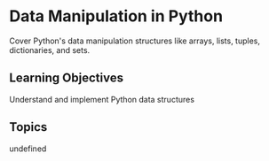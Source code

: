 # Data Manipulation in Python

Cover Python's data manipulation structures like arrays, lists, tuples, dictionaries, and sets.

## Learning Objectives
Understand and implement Python data structures

## Topics
undefined